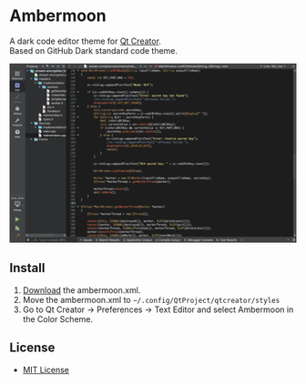 # Ambermoon

A dark code editor theme for [Qt Creator](http://qt.io/ide). <br>
Based on GitHub Dark standard code theme.

![Screenshot](/img/ambermoon.png)

## Install

1. [Download](/ambermoon.xml) the ambermoon.xml.
2. Move the ambermoon.xml to ```~/.config/QtProject/qtcreator/styles```
3. Go to Qt Creator -> Preferences -> Text Editor and select Ambermoon in the Color Scheme.

## License

* [MIT License](./LICENSE)

